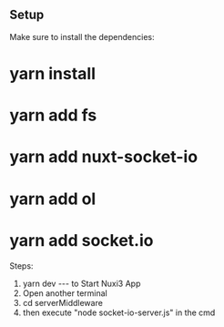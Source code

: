 
## Setup

Make sure to install the dependencies:

# yarn install
# yarn add fs
# yarn add nuxt-socket-io
# yarn add ol
# yarn add socket.io

 Steps: 
 1. yarn dev --- to Start Nuxi3 App
 2. Open another terminal
 3. cd serverMiddleware
 4. then execute "node socket-io-server.js" in the cmd
 
